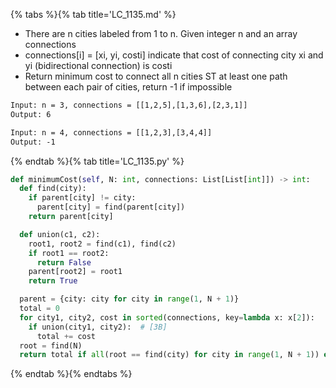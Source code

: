 {% tabs %}{% tab title='LC_1135.md' %}

* There are n cities labeled from 1 to n. Given integer n and an array connections
* connections[i] = [xi, yi, costi] indicate that cost of connecting city xi and yi (bidirectional connection) is costi
* Return minimum cost to connect all n cities ST at least one path between each pair of cities, return -1 if impossible

```txt
Input: n = 3, connections = [[1,2,5],[1,3,6],[2,3,1]]
Output: 6

Input: n = 4, connections = [[1,2,3],[3,4,4]]
Output: -1
```

{% endtab %}{% tab title='LC_1135.py' %}

```py
def minimumCost(self, N: int, connections: List[List[int]]) -> int:
  def find(city):
    if parent[city] != city:
      parent[city] = find(parent[city])
    return parent[city]

  def union(c1, c2):
    root1, root2 = find(c1), find(c2)
    if root1 == root2:
      return False
    parent[root2] = root1
    return True

  parent = {city: city for city in range(1, N + 1)}
  total = 0
  for city1, city2, cost in sorted(connections, key=lambda x: x[2]):
    if union(city1, city2):  # [3B]
      total += cost
  root = find(N)
  return total if all(root == find(city) for city in range(1, N + 1)) else -1
```

{% endtab %}{% endtabs %}
